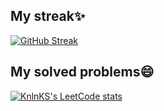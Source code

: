 ## My streak✨
[![GitHub Streak](https://github-readme-streak-stats.herokuapp.com?user=FxFurEN&theme=omni&hide_border=true&mode=weekly&card_width=400)](https://git.io/streak-stats)

## My solved problems😄
[![KnlnKS's LeetCode stats](https://leetcode-stats-six.vercel.app/api?username=FxFurEN&theme=dark)](https://github.com/KnlnKS/leetcode-stats)

<!--
**FxFurEN/FxFurEN** is a ✨ _special_ ✨ repository because its `README.md` (this file) appears on your GitHub profile.

Here are some ideas to get you started:

- 🔭 I’m currently working on ...
- 🌱 I’m currently learning ...
- 👯 I’m looking to collaborate on ...
- 🤔 I’m looking for help with ...
- 💬 Ask me about ...
- 📫 How to reach me: ...
- 😄 Pronouns: ...
- ⚡ Fun fact: ...
-->
